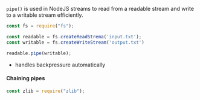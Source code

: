 `pipe()` is used in NodeJS streams to read from a readable stream and write to a writable stream efficiently.
```js
const fs = require("fs");

const readable = fs.createReadStrema('input.txt');
const writable = fs.createWriteStream('output.txt')

readable.pipe(writable);
```
- handles backpressure automatically

#### Chaining pipes
```js
const zlib = require("zlib");
```
